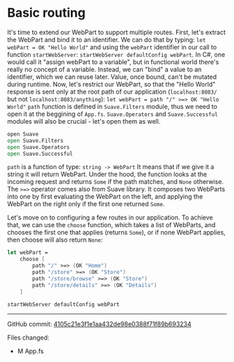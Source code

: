 # Basic routing

It's time to extend our WebPart to support multiple routes.
First, let's extract the WebPart and bind it to an identifier.
We can do that by typing:
`let webPart = OK "Hello World"`
and using the `webPart` identifier in our call to function `startWebServer`:
`startWebServer defaultConfig webPart`.
In C#, one would call it "assign webPart to a variable", but in functional world there's really no concept of a variable. Instead, we can "bind" a value to an identifier, which we can reuse later.
Value, once bound, can't be mutated during runtime.
Now, let's restrict our WebPart, so that the "Hello World" response is sent only at the root path of our application (`localhost:8083/` but not `localhost:8083/anything`):
`let webPart = path "/" >=> OK "Hello World"`
`path` function is defined in `Suave.Filters` module, thus we need to open it at the beggining of `App.fs`. `Suave.Operators` and `Suave.Successful` modules will also be crucial - let's open them as well.

```fsharp
﻿open Suave
open Suave.Filters
open Suave.Operators
open Suave.Successful
```

`path` is a function of type:
`string -> WebPart`
It means that if we give it a string it will return WebPart.
Under the hood, the function looks at the incoming request and returns `Some` if the path matches, and `None` otherwise.
The `>=>` operator comes also from Suave library. It composes two WebParts into one by first evaluating the WebPart on the left, and applying the WebPart on the right only if the first one returned `Some`.

Let's move on to configuring a few routes in our application.
To achieve that, we can use the `choose` function, which takes a list of WebParts, and chooses the first one that applies (returns `Some`), or if none WebPart applies, then choose will also return `None`:

```fsharp
let webPart = 
    choose [
        path "/" >=> (OK "Home")
        path "/store" >=> (OK "Store")
        path "/store/browse" >=> (OK "Store")
        path "/store/details" >=> (OK "Details")
    ]

startWebServer defaultConfig webPart
```


---

GitHub commit: [4105c21e3f1e1aa432de98e0388f71f89b693234](https://github.com/theimowski/SuaveMusicStoreTutorial/commit/4105c21e3f1e1aa432de98e0388f71f89b693234)

Files changed:

* M	App.fs
